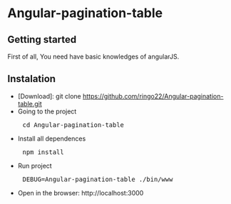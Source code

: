 # Angular-pagination-table

## Getting started

First of all, You need have basic knowledges of angularJS.

## Instalation

* [Download]: git clone https://github.com/ringo22/Angular-pagination-table.git
* Going to the project

<pre>
	cd Angular-pagination-table
</pre>

* Install all dependences

<pre>
	npm install
</pre>

* Run project

<pre>
	DEBUG=Angular-pagination-table ./bin/www
</pre>

* Open in the browser: http://localhost:3000
